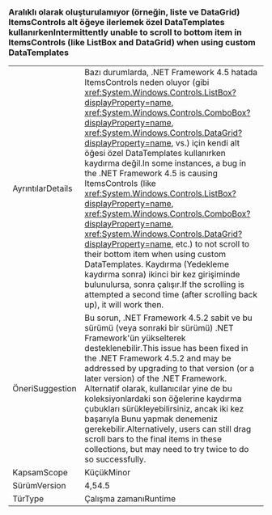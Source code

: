 ### <a name="intermittently-unable-to-scroll-to-bottom-item-in-itemscontrols-like-listbox-and-datagrid-when-using-custom-datatemplates"></a><span data-ttu-id="eb527-101">Aralıklı olarak oluşturulamıyor (örneğin, liste ve DataGrid) ItemsControls alt öğeye ilerlemek özel DataTemplates kullanırken</span><span class="sxs-lookup"><span data-stu-id="eb527-101">Intermittently unable to scroll to bottom item in ItemsControls (like ListBox and DataGrid) when using custom DataTemplates</span></span>

|   |   |
|---|---|
|<span data-ttu-id="eb527-102">Ayrıntılar</span><span class="sxs-lookup"><span data-stu-id="eb527-102">Details</span></span>|<span data-ttu-id="eb527-103">Bazı durumlarda, .NET Framework 4.5 hatada ItemsControls neden oluyor (gibi <xref:System.Windows.Controls.ListBox?displayProperty=name>, <xref:System.Windows.Controls.ComboBox?displayProperty=name>, <xref:System.Windows.Controls.DataGrid?displayProperty=name>, vs.) için kendi alt öğesi özel DataTemplates kullanırken kaydırma değil.</span><span class="sxs-lookup"><span data-stu-id="eb527-103">In some instances, a bug in the .NET Framework 4.5 is causing ItemsControls (like <xref:System.Windows.Controls.ListBox?displayProperty=name>, <xref:System.Windows.Controls.ComboBox?displayProperty=name>, <xref:System.Windows.Controls.DataGrid?displayProperty=name>, etc.) to not scroll to their bottom item when using custom DataTemplates.</span></span> <span data-ttu-id="eb527-104">Kaydırma (Yedekleme kaydırma sonra) ikinci bir kez girişiminde bulunulursa, sonra çalışır.</span><span class="sxs-lookup"><span data-stu-id="eb527-104">If the scrolling is attempted a second time (after scrolling back up), it will work then.</span></span>|
|<span data-ttu-id="eb527-105">Öneri</span><span class="sxs-lookup"><span data-stu-id="eb527-105">Suggestion</span></span>|<span data-ttu-id="eb527-106">Bu sorun, .NET Framework 4.5.2 sabit ve bu sürümü (veya sonraki bir sürümü) .NET Framework'ün yükselterek desteklenebilir.</span><span class="sxs-lookup"><span data-stu-id="eb527-106">This issue has been fixed in the .NET Framework 4.5.2 and may be addressed by upgrading to that version (or a later version) of the .NET Framework.</span></span> <span data-ttu-id="eb527-107">Alternatif olarak, kullanıcılar yine de bu koleksiyonlardaki son öğelerine kaydırma çubukları sürükleyebilirsiniz, ancak iki kez başarıyla Bunu yapmak denemeniz gerekebilir.</span><span class="sxs-lookup"><span data-stu-id="eb527-107">Alternatively, users can still drag scroll bars to the final items in these collections, but may need to try twice to do so successfully.</span></span>|
|<span data-ttu-id="eb527-108">Kapsam</span><span class="sxs-lookup"><span data-stu-id="eb527-108">Scope</span></span>|<span data-ttu-id="eb527-109">Küçük</span><span class="sxs-lookup"><span data-stu-id="eb527-109">Minor</span></span>|
|<span data-ttu-id="eb527-110">Sürüm</span><span class="sxs-lookup"><span data-stu-id="eb527-110">Version</span></span>|<span data-ttu-id="eb527-111">4,5</span><span class="sxs-lookup"><span data-stu-id="eb527-111">4.5</span></span>|
|<span data-ttu-id="eb527-112">Tür</span><span class="sxs-lookup"><span data-stu-id="eb527-112">Type</span></span>|<span data-ttu-id="eb527-113">Çalışma zamanı</span><span class="sxs-lookup"><span data-stu-id="eb527-113">Runtime</span></span>|

